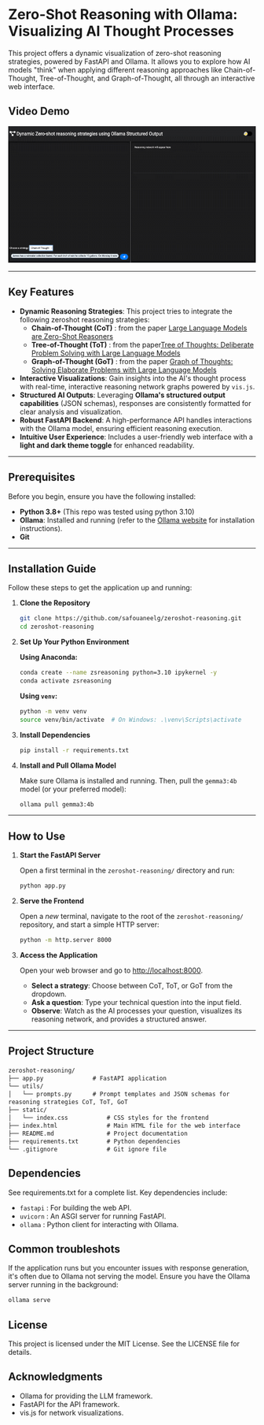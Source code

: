 # Zero-Shot Reasoning with Ollama: Visualizing AI Thought Processes

This project offers a dynamic visualization of zero-shot reasoning strategies, powered by FastAPI and Ollama. It allows you to explore how AI models "think" when applying different reasoning approaches like Chain-of-Thought, Tree-of-Thought, and Graph-of-Thought, all through an interactive web interface.

## Video Demo

![Demonstration](examples/demonstrator2.gif)

---

## Key Features

* **Dynamic Reasoning Strategies**: This project tries to integrate the following zeroshot reasoning strategies:
    - **Chain-of-Thought (CoT)** : from the paper [Large Language Models are Zero-Shot Reasoners](https://arxiv.org/abs/2205.11916)
    - **Tree-of-Thought (ToT)** : from the paper[Tree of Thoughts: Deliberate Problem Solving with Large Language Models](https://arxiv.org/abs/2305.10601)
    -  **Graph-of-Thought (GoT)** : from the paper [Graph of Thoughts: Solving Elaborate Problems with Large Language Models](https://arxiv.org/abs/2308.09687)
* **Interactive Visualizations**: Gain insights into the AI's thought process with real-time, interactive reasoning network graphs powered by `vis.js`.
* **Structured AI Outputs**: Leveraging **Ollama's structured output capabilities** (JSON schemas), responses are consistently formatted for clear analysis and visualization.
* **Robust FastAPI Backend**: A high-performance API handles interactions with the Ollama model, ensuring efficient reasoning execution.
* **Intuitive User Experience**: Includes a user-friendly web interface with a **light and dark theme toggle** for enhanced readability.

---

## Prerequisites

Before you begin, ensure you have the following installed:

* **Python 3.8+** (This repo was tested using python 3.10)
* **Ollama**: Installed and running (refer to the [Ollama website](https://ollama.com/) for installation instructions).
* **Git**

---

## Installation Guide

Follow these steps to get the application up and running:

1.  **Clone the Repository**

    ```bash
    git clone https://github.com/safouaneelg/zeroshot-reasoning.git
    cd zeroshot-reasoning
    ```

2.  **Set Up Your Python Environment**

    **Using Anaconda:**

    ```bash
    conda create --name zsreasoning python=3.10 ipykernel -y
    conda activate zsreasoning
    ```

    **Using `venv`:**

    ```bash
    python -m venv venv
    source venv/bin/activate  # On Windows: .\venv\Scripts\activate
    ```

3.  **Install Dependencies**

    ```bash
    pip install -r requirements.txt
    ```

4.  **Install and Pull Ollama Model**

    Make sure Ollama is installed and running. Then, pull the `gemma3:4b` model (or your preferred model):

    ```bash
    ollama pull gemma3:4b
    ```

---

## How to Use

1.  **Start the FastAPI Server**

    Open a first terminal in the `zeroshot-reasoning/` directory and run:

    ```bash
    python app.py
    ```

2.  **Serve the Frontend**

    Open a *new* terminal, navigate to the root of the `zeroshot-reasoning/` repository, and start a simple HTTP server:

    ```bash
    python -m http.server 8000
    ```

3.  **Access the Application**

    Open your web browser and go to <http://localhost:8000>.

    * **Select a strategy**: Choose between CoT, ToT, or GoT from the dropdown.
    * **Ask a question**: Type your technical question into the input field.
    * **Observe**: Watch as the AI processes your question, visualizes its reasoning network, and provides a structured answer.

---

## Project Structure

```plain
zeroshot-reasoning/
├── app.py              # FastAPI application
└── utils/
│   └── prompts.py      # Prompt templates and JSON schemas for reasoning strategies CoT, ToT, GoT
├── static/
│   └── index.css           # CSS styles for the frontend
├── index.html              # Main HTML file for the web interface
├── README.md               # Project documentation
├── requirements.txt        # Python dependencies
└── .gitignore              # Git ignore file
```

## Dependencies

See requirements.txt for a complete list. Key dependencies include:

- `fastapi` : For building the web API.
- `uvicorn` : An ASGI server for running FastAPI.
- `ollama` : Python client for interacting with Ollama.

## Common troubleshots

If the application runs but you encounter issues with response generation, it's often due to Ollama not serving the model. Ensure you have the Ollama server running in the background:

```bash
ollama serve
```

## License

This project is licensed under the MIT License. See the LICENSE file for details.

## Acknowledgments

- Ollama for providing the LLM framework.
- FastAPI for the API framework.
- vis.js for network visualizations.
